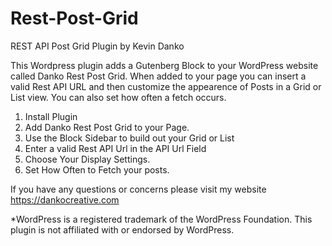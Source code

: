 # Rest-Post-Grid
REST API Post Grid Plugin by Kevin Danko

This Wordpress plugin adds a Gutenberg Block to your WordPress website called Danko Rest Post Grid.  When added to your page you can insert a valid Rest API URL and then customize the appearence of Posts in a Grid or List view.  You can also set how often a fetch occurs.

1. Install Plugin
2. Add Danko Rest Post Grid to your Page.
3. Use the Block Sidebar to build out your Grid or List
4. Enter a valid Rest API Url in the API Url Field
5. Choose Your Display Settings.
6. Set How Often to Fetch your posts.

If you have any questions or concerns please visit my website https://dankocreative.com

*WordPress is a registered trademark of the WordPress Foundation. This plugin is not affiliated with or endorsed by WordPress.

